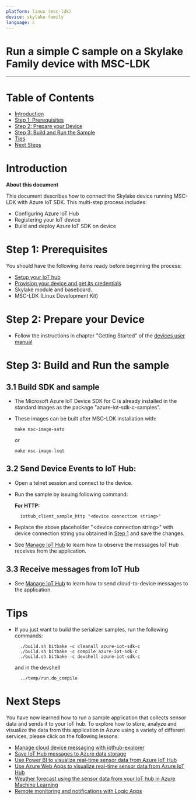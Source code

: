 ```yaml
---
platform: linux (msc-ldk)
device: skylake family
language: c
---
```


Run a simple C sample on a Skylake Family device with MSC-LDK
===
---

# Table of Contents

-   [Introduction](#Introduction)
-   [Step 1: Prerequisites](#Prerequisites)
-   [Step 2: Prepare your Device](#PrepareDevice)
-   [Step 3: Build and Run the Sample](#Build)
-   [Tips](#tips)
-   [Next Steps](#NextSteps)

<a name="Introduction"></a>
# Introduction

**About this document**

This document describes how to connect the Skylake device running MSC-LDK with Azure IoT SDK. This multi-step process includes:

-   Configuring Azure IoT Hub
-   Registering your IoT device
-   Build and deploy Azure IoT SDK on device

<a name="Prerequisites"></a>
# Step 1: Prerequisites

You should have the following items ready before beginning the process:

-   [Setup your IoT hub][lnk-setup-iot-hub]
-   [Provision your device and get its credentials][lnk-manage-iot-hub]
-   Skylake module and baseboard.
-   MSC-LDK (Linux Development Kit)

<a name="PrepareDevice"></a>
# Step 2: Prepare your Device
-   Follow the instructions in chapter "Getting Started" of the [devices user manual][lnk-user-manual]

<a name="Build"></a>
# Step 3: Build and Run the sample

<a name="Load"></a>
## 3.1 Build SDK and sample

-   The Microsoft Azure IoT Device SDK for C is already installed in the standard images as the package "azure-iot-sdk-c-samples".

-   These images can be built after MSC-LDK installation with:

        make msc-image-sato
    
    or
    
        make msc-image-lxqt

## 3.2 Send Device Events to IoT Hub:

- Open a telnet session and connect to the device.
- Run the sample by issuing following command:

    **For HTTP:**

        iothub_client_sample_http "<device connection string>"
        
- Replace the above placeholder "&lt;device connection string&gt;" with device connection string you obtained in [Step 1](#Prerequisites) and save the changes.

-   See [Manage IoT Hub][lnk-manage-iot-hub] to learn how to observe the messages IoT Hub receives from the application.

## 3.3 Receive messages from IoT Hub

-   See [Manage IoT Hub][lnk-manage-iot-hub] to learn how to send cloud-to-device messages to the application.

<a name="tips"></a>
# Tips

- If you just want to build the serializer samples, run the following commands:

        ./build.sh bitbake -c cleanall azure-iot-sdk-c
        ./build.sh bitbake -c compile azure-iot-sdk-c
        ./build.sh bitbake -c devshell azure-iot-sdk-c

  and in the devshell
  
        ../temp/run.do_compile

<a name="NextSteps"></a>
# Next Steps

You have now learned how to run a sample application that collects sensor data and sends it to your IoT hub. To explore how to store, analyze and visualize the data from this application in Azure using a variety of different services, please click on the following lessons:

-   [Manage cloud device messaging with iothub-explorer]
-   [Save IoT Hub messages to Azure data storage]
-   [Use Power BI to visualize real-time sensor data from Azure IoT Hub]
-   [Use Azure Web Apps to visualize real-time sensor data from Azure IoT Hub]
-   [Weather forecast using the sensor data from your IoT hub in Azure Machine Learning]
-   [Remote monitoring and notifications with Logic Apps]   

[Manage cloud device messaging with iothub-explorer]: https://docs.microsoft.com/en-us/azure/iot-hub/iot-hub-explorer-cloud-device-messaging
[Save IoT Hub messages to Azure data storage]: https://docs.microsoft.com/en-us/azure/iot-hub/iot-hub-store-data-in-azure-table-storage
[Use Power BI to visualize real-time sensor data from Azure IoT Hub]: https://docs.microsoft.com/en-us/azure/iot-hub/iot-hub-live-data-visualization-in-power-bi
[Use Azure Web Apps to visualize real-time sensor data from Azure IoT Hub]: https://docs.microsoft.com/en-us/azure/iot-hub/iot-hub-live-data-visualization-in-web-apps
[Weather forecast using the sensor data from your IoT hub in Azure Machine Learning]: https://docs.microsoft.com/en-us/azure/iot-hub/iot-hub-weather-forecast-machine-learning
[Remote monitoring and notifications with Logic Apps]: https://docs.microsoft.com/en-us/azure/iot-hub/iot-hub-monitoring-notifications-with-azure-logic-apps
[lnk-user-manual]:http://www.msc-technologies.eu/fileadmin/documentpool/Support-Center/COMExpress/C6C-SLU/20-Drivers/80-Linux/MSC_C6C-SLU-ldk-bsp-01003.pdf

[lnk-setup-iot-hub]: ../setup_iothub.md
[lnk-manage-iot-hub]: ../manage_iot_hub.md

